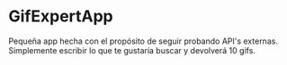 # GifExpertApp

Pequeña app hecha con el propósito de seguir probando API's externas.
Simplemente escribir lo que te gustaría buscar y devolverá 10 gifs.
